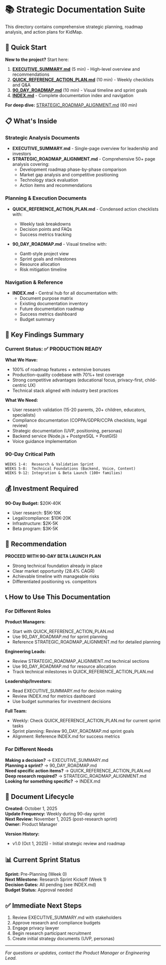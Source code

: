 # 📚 Strategic Documentation Suite

This directory contains comprehensive strategic planning, roadmap analysis, and action plans for KidMap.

## 🚀 Quick Start

**New to the project?** Start here:

1. **[EXECUTIVE_SUMMARY.md](./EXECUTIVE_SUMMARY.md)** (5 min) - High-level overview and recommendations
2. **[QUICK_REFERENCE_ACTION_PLAN.md](./QUICK_REFERENCE_ACTION_PLAN.md)** (10 min) - Weekly checklists and Q&A
3. **[90_DAY_ROADMAP.md](./90_DAY_ROADMAP.md)** (10 min) - Visual timeline and sprint goals
4. **[INDEX.md](./INDEX.md)** - Complete documentation index and navigation

**For deep dive:** [STRATEGIC_ROADMAP_ALIGNMENT.md](./STRATEGIC_ROADMAP_ALIGNMENT.md) (60 min)

## 📋 What's Inside

### Strategic Analysis Documents

- **EXECUTIVE_SUMMARY.md** - Single-page overview for leadership and investors
- **STRATEGIC_ROADMAP_ALIGNMENT.md** - Comprehensive 50+ page analysis covering:
  - Development roadmap phase-by-phase comparison
  - Market gap analysis and competitive positioning
  - Technology stack evaluation
  - Action items and recommendations
  
### Planning & Execution Documents

- **QUICK_REFERENCE_ACTION_PLAN.md** - Condensed action checklists with:
  - Weekly task breakdowns
  - Decision points and FAQs
  - Success metrics tracking
  
- **90_DAY_ROADMAP.md** - Visual timeline with:
  - Gantt-style project view
  - Sprint goals and milestones
  - Resource allocation
  - Risk mitigation timeline

### Navigation & Reference

- **INDEX.md** - Central hub for all documentation with:
  - Document purpose matrix
  - Existing documentation inventory
  - Future documentation roadmap
  - Success metrics dashboard
  - Budget summary

## 🎯 Key Findings Summary

### Current Status: ✅ PRODUCTION READY

**What We Have:**
- 100% of roadmap features + extensive bonuses
- Production-quality codebase with 70%+ test coverage
- Strong competitive advantages (educational focus, privacy-first, child-centric UX)
- Technical stack aligned with industry best practices

**What We Need:**
- User research validation (15-20 parents, 20+ children, educators, specialists)
- Compliance documentation (COPPA/GDPR/CCPA checklists, legal review)
- Strategic documentation (UVP, positioning, personas)
- Backend service (Node.js + PostgreSQL + PostGIS)
- Voice guidance implementation

### 90-Day Critical Path

```
WEEKS 1-4:  Research & Validation Sprint
WEEKS 5-8:  Technical Foundations (Backend, Voice, Content)
WEEKS 9-12: Integration & Beta Launch (100+ families)
```

## 💰 Investment Required

**90-Day Budget:** $20K-40K
- User research: $5K-10K
- Legal/compliance: $10K-20K
- Infrastructure: $2K-5K
- Beta program: $3K-5K

## 🎯 Recommendation

**PROCEED WITH 90-DAY BETA LAUNCH PLAN**

- Strong technical foundation already in place
- Clear market opportunity (28.4% CAGR)
- Achievable timeline with manageable risks
- Differentiated positioning vs. competitors

## 📞 How to Use This Documentation

### For Different Roles

**Product Managers:**
- Start with QUICK_REFERENCE_ACTION_PLAN.md
- Use 90_DAY_ROADMAP.md for sprint planning
- Reference STRATEGIC_ROADMAP_ALIGNMENT.md for detailed planning

**Engineering Leads:**
- Review STRATEGIC_ROADMAP_ALIGNMENT.md technical sections
- Use 90_DAY_ROADMAP.md for resource allocation
- Track technical milestones in QUICK_REFERENCE_ACTION_PLAN.md

**Leadership/Investors:**
- Read EXECUTIVE_SUMMARY.md for decision making
- Review INDEX.md for metrics dashboard
- Use budget summaries for investment decisions

**Full Team:**
- Weekly: Check QUICK_REFERENCE_ACTION_PLAN.md for current sprint tasks
- Sprint planning: Review 90_DAY_ROADMAP.md sprint goals
- Alignment: Reference INDEX.md for success metrics

### For Different Needs

**Making a decision?** → EXECUTIVE_SUMMARY.md  
**Planning a sprint?** → 90_DAY_ROADMAP.md  
**Need specific action items?** → QUICK_REFERENCE_ACTION_PLAN.md  
**Deep research required?** → STRATEGIC_ROADMAP_ALIGNMENT.md  
**Looking for something specific?** → INDEX.md  

## 🔄 Document Lifecycle

**Created:** October 1, 2025  
**Update Frequency:** Weekly during 90-day sprint  
**Next Review:** November 1, 2025 (post-research sprint)  
**Owner:** Product Manager  

**Version History:**
- v1.0 (Oct 1, 2025) - Initial strategic review and roadmap

## 📊 Current Sprint Status

**Sprint:** Pre-Planning (Week 0)  
**Next Milestone:** Research Sprint Kickoff (Week 1)  
**Decision Gates:** All pending (see INDEX.md)  
**Budget Status:** Approval needed  

## ✅ Immediate Next Steps

1. Review EXECUTIVE_SUMMARY.md with stakeholders
2. Approve research and compliance budgets
3. Engage privacy lawyer
4. Begin research participant recruitment
5. Create initial strategy documents (UVP, personas)

---

*For questions or updates, contact the Product Manager or Engineering Lead.*

